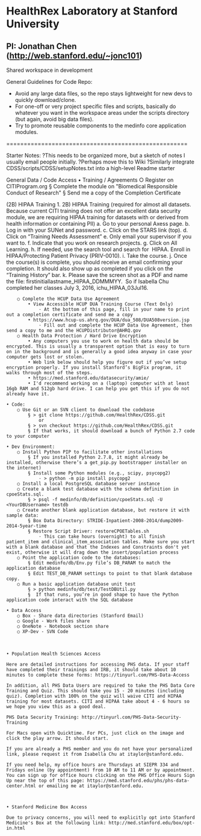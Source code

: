 # HealthRex Laboratory at Stanford University
## PI: Jonathan Chen (http://web.stanford.edu/~jonc101)

Shared workspace in development

General Guidelines for Code Repo:
* Avoid any large data files, so the repo stays lightweight for new devs to quickly download/clone.
* For one-off or very project specific files and scripts, basically do whatever you want in the workspace areas under the scripts directory (but again, avoid big data files).
* Try to promote reusable components to the medinfo core application modules.



====================================================

Starter Notes:
?This needs to be organized more, but a sketch of notes I usually email people initially.
?Perhaps move this to Wiki
?Similarly integrate CDSS/scripts/CDSS/setupNotes.txt into a high-level Readme starter


General Data / Code Access
	• Training / Agreements
		○ Register on CITIProgram.org
			§ Complete the module on "Biomedical Responsible Conduct of Research"
			§ Send me a copy of the Completion Certificate

(2B) HIPAA Training
	1. 2B) HIPAA Training (required for almost all datasets. Because current CITI training does not offer an excellent data security module, we are requiring HIPAA training for datasets with or derived from health information or containing PII)
		a. Go to your personal Axess page.
		b. Log in with your SUNet and password.
		c. Click on the STARS link (top).
		d. Click on “Training Needs Assessment”
		e. Only email your supervisor if you want to.
		f. Indicate that you work on research projects.
		g. Click on All Learning.
		h. If needed, use the search tool and search for  HIPAA. Enroll in HIPAA/Protecting Patient Privacy (PRIV-0010).
		i. Take the course.
		j. Once the course(s) is complete, you should receive an email confirming your completion. It should also show up as completed if you click on the “Training History” bar.
		k. Please save the screen shot as a PDF and name the file: firstinitiallastname_HIPAA_DDMMMYY.  So if Isabella Chu completed her classes July 3, 2016, ichu_HIPAA_03Jul16.


		○ Complete the HCUP Data Use Agreement
			• View Accessible HCUP DUA Training Course (Text Only) 
				· At the bottom of this page, fill in your name to print out a completion certificate and send me a copy
			• https://www.hcup-us.ahrq.gov/DUA/dua_508/DUA508version.jsp
				· Fill out and complete the HCUP Data Use Agreement, then send a copy to me and the HCUPDistributor@AHRQ.gov
		○ Health Data Protection / Hard Drive Encryption
			• Any computers you use to work on health data should be encrypted. This is usually a transparent option that is easy to turn on in the background and is generally a good idea anyway in case your computer gets lost or stolen.
			• Web link below should help you figure out if you’ve setup encryption properly. If you install Stanford’s BigFix program, it walks through most of the steps.
			• https://med.stanford.edu/datasecurity/amie/
			• I'd recommend working on a (laptop) computer with at least 16gb RAM and 512gb hard drive. I can help you get this if you do not already have it.

	• Code:
		○ Use Git or an SVN client to download the codebase
			§ > git clone https://github.com/HealthRex/CDSS.git
				or 
			§ > svn checkout https://github.com/HealthRex/CDSS.git
			§ If that works, it should download a bunch of Python 2.7 code to your computer
	 
	• Dev Environment:
		○ Install Python PIP to facilitate other installations
			§ If you installed Python 2.7.8, it might already be installed, otherwise there’s a get_pip.py bootstrapper installer on the internet)
			§ Install some Python modules (e.g., scipy, psycopg2)
				· > python -m pip install psycopg2
		○ Install a local PostgreSQL database server instance
		○ Create a blank test database with the schema definition in cpoeStats.sql.
			§ > psql -f medinfo/db/definition/cpoeStats.sql -U <YourDBUsername> testdb
		○ Create another blank application database, but restore it with sample data:
			§ Box Data Directory: STRIDE-Inpatient-2008-2014/dump2009-2014-5year-time
			§ Restore Script Driver: restoreCPOETables.sh
				· This can take hours (overnight) to all finish patient_item and clinical_item_association tables. Make sure you start with a blank database and that the Indexes and Constraints don't yet exist, otherwise it will drag down the insert/population process
		○ Point the application code to the databases:
			§ Edit medinfo/db/Env.py file’s DB_PARAM to match the application database
			§ Edit TEST_DB_PARAM settings to point to that blank database copy.
		○ Run a basic application database unit test
			§ > python medinfo/db/test/TestDBUtil.py
			§  If that runs, you’re in good shape to have the Python application code interact with the SQL database

	• Data Access
		○ Box - Share data directories (Stanford Email)
		○ Google - Work files share
		○ OneNote - Notebook section share
		○ XP-Dev - SVN Code
 


	• Population Health Sciences Access
	 
	Here are detailed instructions for accessing PHS data. If your staff have completed their trainings and IRB, it should take about 10 minutes to complete these forms: https://tinyurl.com/PHS-Data-Access
	 
	In addition, all PHS Data Users are required to take the PHS Data Core Training and Quiz. This should take you 15 - 20 minutes (including quiz). Completion with 100% on the quiz will waive CITI and HIPAA training for most datasets. CITI and HIPAA take about 4 - 6 hours so we hope you view this as a good deal.
	 
	PHS Data Security Training: http://tinyurl.com/PHS-Data-Security-Training
	 
	For Macs open with Quicktime. For PCs, just click on the image and click the play arrow. It should start.
	 
	If you are already a PHS member and you do not have your personalized link, please request it from Isabella Chu at itaylor@stanford.edu.
	 
	If you need help, my office hours are Thursdays at SIEPR 334 and Fridays online (by appointment) from 10 AM to 11 AM or by appointment. You can sign up for office hours clicking on the PHS Office Hours Sign Up near the top of this page: https://med.stanford.edu/phs/phs-data-center.html or emailing me at itaylor@stanford.edu.
	
	
	
	• Stanford Medicine Box Access
	
	Due to privacy concerns, you will need to explicitly opt into Stanford Medicine's Box at the following link: http://med.stanford.edu/box/opt-in.html
	 
